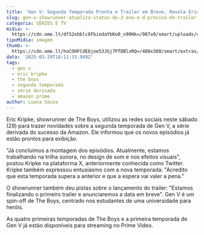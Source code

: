 ```yaml
---
title: 'Gen V: Segunda Temporada Pronta e Trailer em Breve, Revela Eric Kripke'
slug: gen-v-showrunner-atualiza-status-do-2-ano-e-d-previso-do-trailer
categoria: SÉRIES E TV
midia: >-
  https://cdn.ome.lt/dfS2obblc8FbiedaYbKo0_n90Hk=/987x0/smart/uploads/conteudo/fotos/genv_gzkdtG4.jpg
tipoMidia: imagem
thumb: >-
  https://cdn.ome.lt/hoCOHFCdEbjoe53JGj7PfDBlxRQ=/480x360/smart/extras/conteudos/genv_ugtioa4.jpg
data: '2025-03-29T18:11:33.949Z'
tags:
  - gen v
  - eric kripke
  - the boys
  - segunda temporada
  - série derivada
  - amazon prime
author: Luana Souza
---
```


Eric Kripke, showrunner de The Boys, utilizou as redes sociais neste sábado (29) para trazer novidades sobre a segunda temporada de Gen V, a série derivada do sucesso da Amazon. Ele informou que os novos episódios já estão prontos para exibição.

"Já concluímos a montagem dos episódios. Atualmente, estamos trabalhando na trilha sonora, no design de som e nos efeitos visuais", postou Kripke na plataforma X, anteriormente conhecida como Twitter. Kripke também expressou entusiasmo com a nova temporada: "Acredito que esta temporada supera a anterior e que a espera vai valer a pena."

O showrunner também deu pistas sobre o lançamento do trailer: "Estamos finalizando o primeiro trailer e anunciaremos a data em breve". Gen V é um spin-off de The Boys, centrado nos estudantes de uma universidade para heróis.

As quatro primeiras temporadas de The Boys e a primeira temporada de Gen V já estão disponíveis para streaming no Prime Video.

